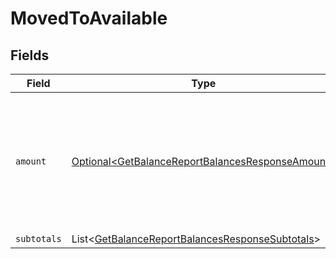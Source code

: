 # MovedToAvailable


## Fields

| Field                                                                                                                    | Type                                                                                                                     | Required                                                                                                                 | Description                                                                                                              |
| ------------------------------------------------------------------------------------------------------------------------ | ------------------------------------------------------------------------------------------------------------------------ | ------------------------------------------------------------------------------------------------------------------------ | ------------------------------------------------------------------------------------------------------------------------ |
| `amount`                                                                                                                 | [Optional\<GetBalanceReportBalancesResponseAmount>](../../models/operations/GetBalanceReportBalancesResponseAmount.md)   | :heavy_minus_sign:                                                                                                       | In v2 endpoints, monetary amounts are represented as objects with a `currency` and `value` field.                        |
| `subtotals`                                                                                                              | List\<[GetBalanceReportBalancesResponseSubtotals](../../models/operations/GetBalanceReportBalancesResponseSubtotals.md)> | :heavy_minus_sign:                                                                                                       | N/A                                                                                                                      |